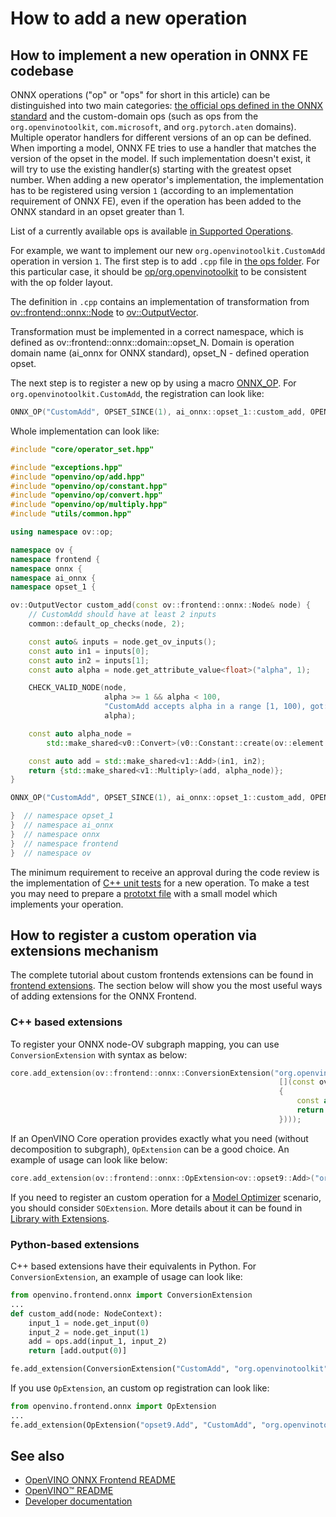 # How to add a new operation

## How to implement a new operation in ONNX FE codebase
ONNX operations ("op" or "ops" for short in this article) can be distinguished into two main categories: [the official ops defined in the ONNX standard](https://github.com/onnx/onnx/blob/main/docs/Operators.md) and the custom-domain ops (such as ops from the `org.openvinotoolkit`, `com.microsoft`, and `org.pytorch.aten` domains). Multiple operator handlers for different versions of an op can be defined. When importing a model, ONNX FE tries to use a handler that matches the version of the opset in the model. If such implementation doesn't exist, it will try to use the existing handler(s) starting with the greatest opset number. When adding a new operator's implementation, the implementation has to be registered using version `1` (according to an implementation requirement of ONNX FE), even if the operation has been added to the ONNX standard in an opset greater than 1.

List of a currently available ops is available [in Supported Operations](supported_ops.md).

For example, we want to implement our new `org.openvinotoolkit.CustomAdd` operation in version `1`.
The first step is to add `.cpp` file in [the ops folder](../../../../src/frontends/onnx/frontend/src/op). For this particular case, it should be [op/org.openvinotoolkit](../../../../src/frontends/onnx/frontend/src/op/org.openvinotoolkit) to be consistent with the op folder layout.

The definition in `.cpp` contains an implementation of transformation from [ov::frontend::onnx::Node](../../../../src/frontends/onnx/frontend/include/onnx_import/core/node.hpp) to [ov::OutputVector](../../../../src/core/include/openvino/core/node_vector.hpp).

Transformation must be implemented in a correct namespace, which is defined as ov::frontend::onnx::domain::opset_N. Domain is operation domain name (ai_onnx for ONNX standard), opset_N - defined operation opset.

The next step is to register a new op by using a macro [ONNX_OP](../../../../src/frontends/onnx/frontend/src/core/operator_set.hpp). For `org.openvinotoolkit.CustomAdd`, the registration can look like:
```cpp
ONNX_OP("CustomAdd", OPSET_SINCE(1), ai_onnx::opset_1::custom_add, OPENVINO_ONNX_DOMAIN);
```

Whole implementation can look like:
```cpp
#include "core/operator_set.hpp"

#include "exceptions.hpp"
#include "openvino/op/add.hpp"
#include "openvino/op/constant.hpp"
#include "openvino/op/convert.hpp"
#include "openvino/op/multiply.hpp"
#include "utils/common.hpp"

using namespace ov::op;

namespace ov {
namespace frontend {
namespace onnx {
namespace ai_onnx {
namespace opset_1 {

ov::OutputVector custom_add(const ov::frontend::onnx::Node& node) {
    // CustomAdd should have at least 2 inputs
    common::default_op_checks(node, 2);

    const auto& inputs = node.get_ov_inputs();
    const auto in1 = inputs[0];
    const auto in2 = inputs[1];
    const auto alpha = node.get_attribute_value<float>("alpha", 1);

    CHECK_VALID_NODE(node,
                     alpha >= 1 && alpha < 100,
                     "CustomAdd accepts alpha in a range [1, 100), got: ",
                     alpha);

    const auto alpha_node =
        std::make_shared<v0::Convert>(v0::Constant::create(ov::element::f32, {}, {alpha}), in1.get_element_type());

    const auto add = std::make_shared<v1::Add>(in1, in2);
    return {std::make_shared<v1::Multiply>(add, alpha_node)};
}

ONNX_OP("CustomAdd", OPSET_SINCE(1), ai_onnx::opset_1::custom_add, OPENVINO_ONNX_DOMAIN);

}  // namespace opset_1
}  // namespace ai_onnx
}  // namespace onnx
}  // namespace frontend
}  // namespace ov
```

The minimum requirement to receive an approval during the code review is the implementation of [C++ unit tests](tests.md#C++-tests) for a new operation. To make a test you may need to prepare a [prototxt file](../tests/models) with a small model which implements your operation.


## How to register a custom operation via extensions mechanism
The complete tutorial about custom frontends extensions can be found in [frontend extensions](../../../../docs/Extensibility_UG/frontend_extensions.md). The section below will show you the most useful ways of adding extensions for the ONNX Frontend.
### C++ based extensions
To register your ONNX node-OV subgraph mapping, you can use `ConversionExtension` with syntax as below:
```cpp
core.add_extension(ov::frontend::onnx::ConversionExtension("org.openvinotoolkit", "CustomAdd", ov::frontend::CreatorFunction(
                                                            [](const ov::frontend::NodeContext& context)
                                                            {
                                                                const auto add = std::make_shared<ov::opset9::Add>(context.get_input(0), context.get_input(1));
                                                                return add->outputs();
                                                            })));
```
If an OpenVINO Core operation provides exactly what you need (without decomposition to subgraph), `OpExtension` can be a good choice. An example of usage can look like below:
```cpp
core.add_extension(ov::frontend::onnx::OpExtension<ov::opset9::Add>("org.openvinotoolkit", "CustomAdd"));
```
If you need to register an custom operation for a [Model Optimizer](../../../../tools/mo) scenario, you should consider `SOExtension`. More details about it can be found in [Library with Extensions](../../../../docs/Extensibility_UG/Intro.md#create-a-library-with-extensions).
### Python-based extensions
C++ based extensions have their equivalents in Python. For `ConversionExtension`, an example of usage can look like:
```python
from openvino.frontend.onnx import ConversionExtension
...
def custom_add(node: NodeContext):
    input_1 = node.get_input(0)
    input_2 = node.get_input(1)
    add = ops.add(input_1, input_2)
    return [add.output(0)]

fe.add_extension(ConversionExtension("CustomAdd", "org.openvinotoolkit", custom_add))
```
If you use `OpExtension`, an custom op registration can look like:
```python
from openvino.frontend.onnx import OpExtension
...
fe.add_extension(OpExtension("opset9.Add", "CustomAdd", "org.openvinotoolkit", {}, {"auto_broadcast": "numpy"}))
```

## See also
 * [OpenVINO ONNX Frontend README](../README.md)
 * [OpenVINO™ README](../../../../README.md)
 * [Developer documentation](../../../../docs/dev/index.md)
